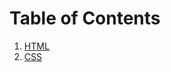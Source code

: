# Table of Contents

1. [HTML](01_html/materi.md#praktikum-pemrograman-web-01-:-html)
2. [CSS](02_css/materi.md#praktikum-pemrograman-web-02-:-css)
